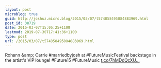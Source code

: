 ```yaml
---
layout: post
microblog: true
guid: http://joshua.micro.blog/2015/03/07/t574058495084883969.html
post_id: 38719
date: 2015-03-07T15:06:25+1100
lastmod: 2019-07-30T17:41:36+1100
type: post
url: /2015/03/07/t574058495084883969.html
---
```

Rohann &amp;amp; Carrie #marriedbyjosh at #FutureMusicFestival backstage in the artist's VIP lounge! #Future15 #FutureMusic [t.co/7hMDdQcXU...](http://t.co/7hMDdQcXUI)
